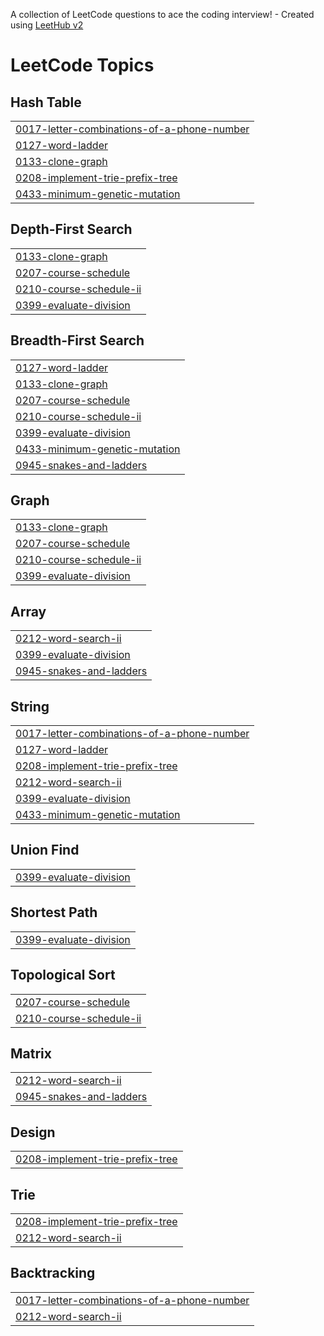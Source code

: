 A collection of LeetCode questions to ace the coding interview! - Created using [LeetHub v2](https://github.com/arunbhardwaj/LeetHub-2.0)
<!---LeetCode Topics Start-->
# LeetCode Topics
## Hash Table
|  |
| ------- |
| [0017-letter-combinations-of-a-phone-number](https://github.com/simpykumarimandal/leetcode/tree/master/0017-letter-combinations-of-a-phone-number) |
| [0127-word-ladder](https://github.com/simpykumarimandal/leetcode/tree/master/0127-word-ladder) |
| [0133-clone-graph](https://github.com/simpykumarimandal/leetcode/tree/master/0133-clone-graph) |
| [0208-implement-trie-prefix-tree](https://github.com/simpykumarimandal/leetcode/tree/master/0208-implement-trie-prefix-tree) |
| [0433-minimum-genetic-mutation](https://github.com/simpykumarimandal/leetcode/tree/master/0433-minimum-genetic-mutation) |
## Depth-First Search
|  |
| ------- |
| [0133-clone-graph](https://github.com/simpykumarimandal/leetcode/tree/master/0133-clone-graph) |
| [0207-course-schedule](https://github.com/simpykumarimandal/leetcode/tree/master/0207-course-schedule) |
| [0210-course-schedule-ii](https://github.com/simpykumarimandal/leetcode/tree/master/0210-course-schedule-ii) |
| [0399-evaluate-division](https://github.com/simpykumarimandal/leetcode/tree/master/0399-evaluate-division) |
## Breadth-First Search
|  |
| ------- |
| [0127-word-ladder](https://github.com/simpykumarimandal/leetcode/tree/master/0127-word-ladder) |
| [0133-clone-graph](https://github.com/simpykumarimandal/leetcode/tree/master/0133-clone-graph) |
| [0207-course-schedule](https://github.com/simpykumarimandal/leetcode/tree/master/0207-course-schedule) |
| [0210-course-schedule-ii](https://github.com/simpykumarimandal/leetcode/tree/master/0210-course-schedule-ii) |
| [0399-evaluate-division](https://github.com/simpykumarimandal/leetcode/tree/master/0399-evaluate-division) |
| [0433-minimum-genetic-mutation](https://github.com/simpykumarimandal/leetcode/tree/master/0433-minimum-genetic-mutation) |
| [0945-snakes-and-ladders](https://github.com/simpykumarimandal/leetcode/tree/master/0945-snakes-and-ladders) |
## Graph
|  |
| ------- |
| [0133-clone-graph](https://github.com/simpykumarimandal/leetcode/tree/master/0133-clone-graph) |
| [0207-course-schedule](https://github.com/simpykumarimandal/leetcode/tree/master/0207-course-schedule) |
| [0210-course-schedule-ii](https://github.com/simpykumarimandal/leetcode/tree/master/0210-course-schedule-ii) |
| [0399-evaluate-division](https://github.com/simpykumarimandal/leetcode/tree/master/0399-evaluate-division) |
## Array
|  |
| ------- |
| [0212-word-search-ii](https://github.com/simpykumarimandal/leetcode/tree/master/0212-word-search-ii) |
| [0399-evaluate-division](https://github.com/simpykumarimandal/leetcode/tree/master/0399-evaluate-division) |
| [0945-snakes-and-ladders](https://github.com/simpykumarimandal/leetcode/tree/master/0945-snakes-and-ladders) |
## String
|  |
| ------- |
| [0017-letter-combinations-of-a-phone-number](https://github.com/simpykumarimandal/leetcode/tree/master/0017-letter-combinations-of-a-phone-number) |
| [0127-word-ladder](https://github.com/simpykumarimandal/leetcode/tree/master/0127-word-ladder) |
| [0208-implement-trie-prefix-tree](https://github.com/simpykumarimandal/leetcode/tree/master/0208-implement-trie-prefix-tree) |
| [0212-word-search-ii](https://github.com/simpykumarimandal/leetcode/tree/master/0212-word-search-ii) |
| [0399-evaluate-division](https://github.com/simpykumarimandal/leetcode/tree/master/0399-evaluate-division) |
| [0433-minimum-genetic-mutation](https://github.com/simpykumarimandal/leetcode/tree/master/0433-minimum-genetic-mutation) |
## Union Find
|  |
| ------- |
| [0399-evaluate-division](https://github.com/simpykumarimandal/leetcode/tree/master/0399-evaluate-division) |
## Shortest Path
|  |
| ------- |
| [0399-evaluate-division](https://github.com/simpykumarimandal/leetcode/tree/master/0399-evaluate-division) |
## Topological Sort
|  |
| ------- |
| [0207-course-schedule](https://github.com/simpykumarimandal/leetcode/tree/master/0207-course-schedule) |
| [0210-course-schedule-ii](https://github.com/simpykumarimandal/leetcode/tree/master/0210-course-schedule-ii) |
## Matrix
|  |
| ------- |
| [0212-word-search-ii](https://github.com/simpykumarimandal/leetcode/tree/master/0212-word-search-ii) |
| [0945-snakes-and-ladders](https://github.com/simpykumarimandal/leetcode/tree/master/0945-snakes-and-ladders) |
## Design
|  |
| ------- |
| [0208-implement-trie-prefix-tree](https://github.com/simpykumarimandal/leetcode/tree/master/0208-implement-trie-prefix-tree) |
## Trie
|  |
| ------- |
| [0208-implement-trie-prefix-tree](https://github.com/simpykumarimandal/leetcode/tree/master/0208-implement-trie-prefix-tree) |
| [0212-word-search-ii](https://github.com/simpykumarimandal/leetcode/tree/master/0212-word-search-ii) |
## Backtracking
|  |
| ------- |
| [0017-letter-combinations-of-a-phone-number](https://github.com/simpykumarimandal/leetcode/tree/master/0017-letter-combinations-of-a-phone-number) |
| [0212-word-search-ii](https://github.com/simpykumarimandal/leetcode/tree/master/0212-word-search-ii) |
<!---LeetCode Topics End-->